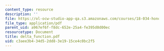 ```yaml
---
content_type: resource
description: ''
file: https://ol-ocw-studio-app-qa.s3.amazonaws.com/courses/18-034-honors-differential-equations-spring-2004/c3aee3b434d52dd83e1915ce4c0bc2f5_delta_function.pdf
file_type: application/pdf
parent_uid: a967ef6f-f8dc-652e-25a4-fe395d0d00ec
resourcetype: Document
title: delta_function.pdf
uid: c3aee3b4-34d5-2dd8-3e19-15ce4c0bc2f5
---
```


